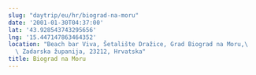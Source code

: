 ```yaml
---
slug: "daytrip/eu/hr/biograd-na-moru"
date: '2001-01-30T04:37:00'
lat: '43.928543743295656'
lng: '15.447147863464352'
location: "Beach bar Viva, Šetalište Dražice, Grad Biograd na Moru,\
  \ Zadarska županija, 23212, Hrvatska"
title: Biograd na Moru
---
```



